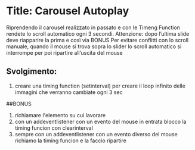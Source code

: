 Title: Carousel Autoplay
===
Riprendendo il carousel realizzato in passato  e con le Timeng Function rendete lo scroll automatico ogni 3 secondi.
Attenzione: dopo l’ultima slide deve riapparire la prima e così via
BONUS
Per evitare conflitti con lo scroll manuale, quando il mouse si trova sopra lo slider lo scroll automatico si interrompe per poi ripartire all’uscita del mouse

## Svolgimento:
1. creare una timing function (setinterval) per creare il loop infinito delle immagini che verranno cambiate ogni 3 sec


##BONUS
1. richiamare l'elemento su cui lavorare
2. con un addeventlistener con un evento del mouse in entrata blocco la timing funcion con clearinterval
3. sempre con un addeventlistener con un evento diverso del mouse richiamo la timing funcion e la faccio ripartire 